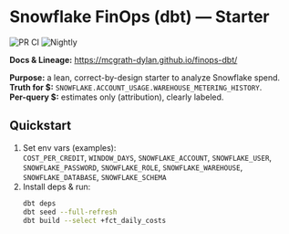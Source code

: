 # Snowflake FinOps (dbt) — Starter

![PR CI](https://github.com/mcgrath-dylan/finops-dbt/actions/workflows/ci.yml/badge.svg)
![Nightly](https://github.com/mcgrath-dylan/finops-dbt/actions/workflows/nightly.yml/badge.svg?branch=main)

**Docs & Lineage:** https://mcgrath-dylan.github.io/finops-dbt/

**Purpose:** a lean, correct-by-design starter to analyze Snowflake spend.  
**Truth for $:** `SNOWFLAKE.ACCOUNT_USAGE.WAREHOUSE_METERING_HISTORY`.  
**Per-query $:** estimates only (attribution), clearly labeled.

## Quickstart
1. Set env vars (examples):  
   `COST_PER_CREDIT`, `WINDOW_DAYS`, `SNOWFLAKE_ACCOUNT`, `SNOWFLAKE_USER`, `SNOWFLAKE_PASSWORD`, `SNOWFLAKE_ROLE`, `SNOWFLAKE_WAREHOUSE`, `SNOWFLAKE_DATABASE`, `SNOWFLAKE_SCHEMA`
2. Install deps & run:
   ```bash
   dbt deps
   dbt seed --full-refresh
   dbt build --select +fct_daily_costs
